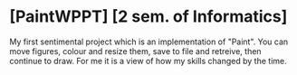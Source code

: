# [PaintWPPT] [2 sem. of Informatics]
My first sentimental project which is an implementation of "Paint". You can move figures, colour  and resize them, save to file and retreive,
then continue to draw. For me it is a view of how my skills changed by the time.
